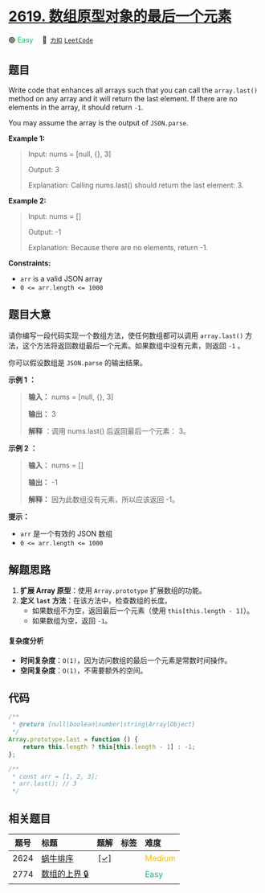 # [2619. 数组原型对象的最后一个元素](https://2xiao.github.io/leetcode-js/problem/2619.html)

🟢 <font color=#15bd66>Easy</font>&emsp; 🔗&ensp;[`力扣`](https://leetcode.cn/problems/array-prototype-last) [`LeetCode`](https://leetcode.com/problems/array-prototype-last)

## 题目

Write code that enhances all arrays such that you can call the `array.last()`
method on any array and it will return the last element. If there are no
elements in the array, it should return `-1`.

You may assume the array is the output of `JSON.parse`.

**Example 1:**

> Input: nums = [null, {}, 3]
>
> Output: 3
>
> Explanation: Calling nums.last() should return the last element: 3.

**Example 2:**

> Input: nums = []
>
> Output: -1
>
> Explanation: Because there are no elements, return -1.

**Constraints:**

- `arr` is a valid JSON array
- `0 <= arr.length <= 1000`

## 题目大意

请你编写一段代码实现一个数组方法，使任何数组都可以调用 `array.last()` 方法，这个方法将返回数组最后一个元素。如果数组中没有元素，则返回
`-1` 。

你可以假设数组是 `JSON.parse` 的输出结果。

**示例 1 ：**

> **输入：** nums = [null, {}, 3]
>
> **输出：** 3
>
> **解释** ：调用 nums.last() 后返回最后一个元素： 3。

**示例 2 ：**

> **输入：** nums = []
>
> **输出：** -1
>
> **解释：** 因为此数组没有元素，所以应该返回 -1。

**提示：**

- `arr` 是一个有效的 JSON 数组
- `0 <= arr.length <= 1000`

## 解题思路

1. **扩展 Array 原型**：使用 `Array.prototype` 扩展数组的功能。
2. **定义 `last` 方法**：在该方法中，检查数组的长度。
   - 如果数组不为空，返回最后一个元素（使用 `this[this.length - 1]`）。
   - 如果数组为空，返回 `-1`。

#### 复杂度分析

- **时间复杂度**：`O(1)`，因为访问数组的最后一个元素是常数时间操作。
- **空间复杂度**：`O(1)`，不需要额外的空间。

## 代码

```javascript
/**
 * @return {null|boolean|number|string|Array|Object}
 */
Array.prototype.last = function () {
	return this.length ? this[this.length - 1] : -1;
};

/**
 * const arr = [1, 2, 3];
 * arr.last(); // 3
 */
```

## 相关题目

<!-- prettier-ignore -->
| 题号 | 标题 | 题解 | 标签 | 难度 |
| :------: | :------ | :------: | :------ | :------ |
| 2624 | [蜗牛排序](https://leetcode.com/problems/snail-traversal) | [[✓]](/problem/2624.md) |  | <font color=#ffb800>Medium</font> |
| 2774 | [数组的上界 🔒](https://leetcode.com/problems/array-upper-bound) |  |  | <font color=#15bd66>Easy</font> |